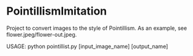 PointillismImitation
====================

Project to convert images to the style of Pointillism. As an example, see flower.jpeg/flower-out.jpeg.

USAGE: python pointillist.py [input_image_name] [output_name]
